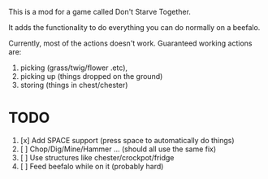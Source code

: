 This is a mod for a game called Don't Starve Together.

It adds the functionality to do everything you can do normally on a beefalo.

Currently, most of the actions doesn't work. Guaranteed working actions are:
1. picking (grass/twig/flower .etc), 
2. picking up (things dropped on the ground)
3. storing (things in chest/chester)

# TODO 
1. [x] Add SPACE support (press space to automatically do things)
2. [ ] Chop/Dig/Mine/Hammer ... (should all use the same fix)
3. [ ] Use structures like chester/crockpot/fridge
4. [ ] Feed beefalo while on it (probably hard)
